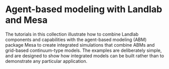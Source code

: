 # Agent-based modeling with Landlab and Mesa

The tutorials in this collection illustrate how to combine Landlab components
and capabilities with the agent-based modeling (ABM) package Mesa to create
integrated simulations that combine ABMs and grid-based continuum-type models.
The examples are deliberately simple, and are designed to show how integrated
models can be built rather than to demonstrate any particular application.
